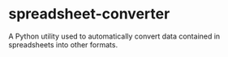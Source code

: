 # spreadsheet-converter
A Python utility used to automatically convert data contained in spreadsheets into other formats.
